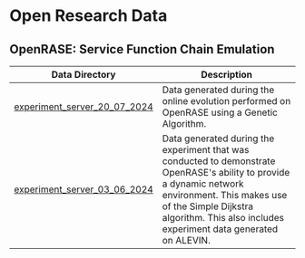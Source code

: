 # Open Research Data

## OpenRASE: Service Function Chain Emulation

| Data Directory | Description |
|---|---|
| [experiment_server_20_07_2024](openrase_softcom/experiment_server_20_07_2024) | Data generated during the online evolution performed on OpenRASE using a Genetic Algorithm. |
| [experiment_server_03_06_2024](openrase_softcom/experiment_server_03_06_2024) | Data generated during the experiment that was conducted to demonstrate OpenRASE's ability to provide a dynamic network environment. This makes use of the Simple Dijkstra algorithm. This also includes experiment data generated on ALEVIN.  |
